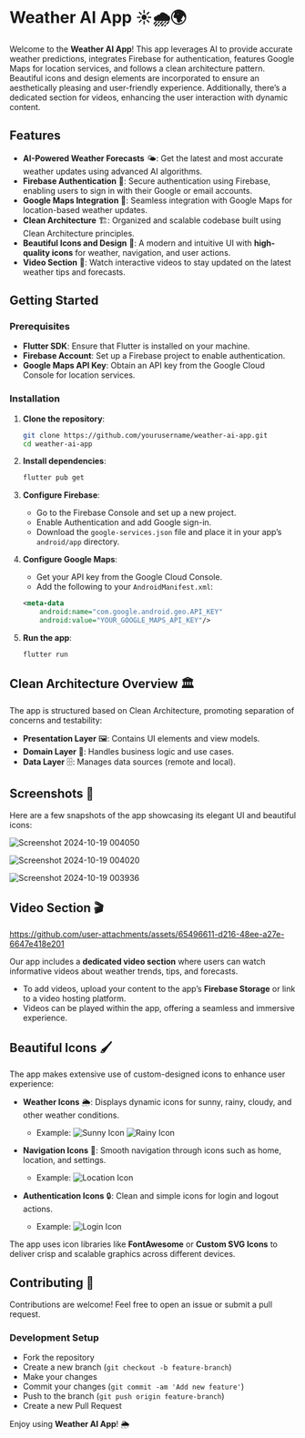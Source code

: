 

# Weather AI App ☀️🌧️🌍

Welcome to the **Weather AI App**! This app leverages AI to provide accurate weather predictions, integrates Firebase for authentication, features Google Maps for location services, and follows a clean architecture pattern. Beautiful icons and design elements are incorporated to ensure an aesthetically pleasing and user-friendly experience. Additionally, there’s a dedicated section for videos, enhancing the user interaction with dynamic content.

## Features

- **AI-Powered Weather Forecasts** 🌤️: Get the latest and most accurate weather updates using advanced AI algorithms.
- **Firebase Authentication** 🔐: Secure authentication using Firebase, enabling users to sign in with their Google or email accounts.
- **Google Maps Integration** 📍: Seamless integration with Google Maps for location-based weather updates.
- **Clean Architecture** 🏗️: Organized and scalable codebase built using Clean Architecture principles.
- **Beautiful Icons and Design** 🎨: A modern and intuitive UI with **high-quality icons** for weather, navigation, and user actions.
- **Video Section** 🎥: Watch interactive videos to stay updated on the latest weather tips and forecasts.

## Getting Started

### Prerequisites

- **Flutter SDK**: Ensure that Flutter is installed on your machine.
- **Firebase Account**: Set up a Firebase project to enable authentication.
- **Google Maps API Key**: Obtain an API key from the Google Cloud Console for location services.
  
### Installation

1. **Clone the repository**:
    ```bash
    git clone https://github.com/yourusername/weather-ai-app.git
    cd weather-ai-app
    ```

2. **Install dependencies**:
    ```bash
    flutter pub get
    ```

3. **Configure Firebase**:
    - Go to the Firebase Console and set up a new project.
    - Enable Authentication and add Google sign-in.
    - Download the `google-services.json` file and place it in your app’s `android/app` directory.
  
4. **Configure Google Maps**:
    - Get your API key from the Google Cloud Console.
    - Add the following to your `AndroidManifest.xml`:
    ```xml
    <meta-data
        android:name="com.google.android.geo.API_KEY"
        android:value="YOUR_GOOGLE_MAPS_API_KEY"/>
    ```

5. **Run the app**:
    ```bash
    flutter run
    ```

## Clean Architecture Overview 🏛️

The app is structured based on Clean Architecture, promoting separation of concerns and testability:

- **Presentation Layer** 🖼️: Contains UI elements and view models.
- **Domain Layer** 💼: Handles business logic and use cases.
- **Data Layer** 🗄️: Manages data sources (remote and local).

## Screenshots 📸

Here are a few snapshots of the app showcasing its elegant UI and beautiful icons:

![Screenshot 2024-10-19 004050](https://github.com/user-attachments/assets/325dcc60-0eed-4057-a9fb-fab255245938)

![Screenshot 2024-10-19 004020](https://github.com/user-attachments/assets/d8545dea-7b91-49e8-99d3-4a891dd466f9)

![Screenshot 2024-10-19 003936](https://github.com/user-attachments/assets/68461695-6ed3-42bf-bd50-2c86ba9785bc)


## Video Section 🎬


https://github.com/user-attachments/assets/65496611-d216-48ee-a27e-6647e418e201


Our app includes a **dedicated video section** where users can watch informative videos about weather trends, tips, and forecasts.

- To add videos, upload your content to the app’s **Firebase Storage** or link to a video hosting platform.
- Videos can be played within the app, offering a seamless and immersive experience.

## Beautiful Icons 🖌️

The app makes extensive use of custom-designed icons to enhance user experience:

- **Weather Icons** 🌦️: Displays dynamic icons for sunny, rainy, cloudy, and other weather conditions.
  - Example:
    ![Sunny Icon](link-to-sunny-icon)
    ![Rainy Icon](link-to-rainy-icon)
  
- **Navigation Icons** 🧭: Smooth navigation through icons such as home, location, and settings.
  - Example:
    ![Location Icon](link-to-location-icon)
  
- **Authentication Icons** 🔒: Clean and simple icons for login and logout actions.
  - Example:
    ![Login Icon](link-to-login-icon)

The app uses icon libraries like **FontAwesome** or **Custom SVG Icons** to deliver crisp and scalable graphics across different devices.

## Contributing 🤝

Contributions are welcome! Feel free to open an issue or submit a pull request.

### Development Setup

- Fork the repository
- Create a new branch (`git checkout -b feature-branch`)
- Make your changes
- Commit your changes (`git commit -am 'Add new feature'`)
- Push to the branch (`git push origin feature-branch`)
- Create a new Pull Request


Enjoy using **Weather AI App**! 🌦️
